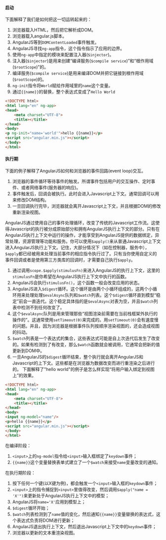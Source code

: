 #### 启动

下面解释了我们是如何把这一切运转起来的：

1. 浏览器载入HTML，然后把它解析成DOM。
2. 浏览器载入angular.js脚本。
3. AngularJS等到`DOMContentLoaded`事件触发。
4. AngularJS寻找`ng-app`指令，这个指令指示了应用的边界。
5. 使用`ng-app`中指定的模块来配置注入器(`$injector`)。
6. 注入器(`$injector`)是用来创建“编译服务(`$compile service`)”和“根作用域(`$rootScope`)”的。
7. 编译服务(`$compile service`)是用来编译DOM并把它链接到根作用域(`$rootScope`)的。
8. `ng-init`指令将`World`赋给作用域里的`name`这个变量。
9. 通过`{{name}}`的替换，整个表达式变成了`Hello World`

```html
<!DOCTYPE html>
<html lang="en" ng-app>
<head>
    <meta charset="UTF-8">
    <title></title>
</head>
<body>
<p ng-init="name='world'">hello {{name}}</p>
<script src="angular.min.js"></script>
</body>
</html>
```

#### 执行期

下面的例子解释了AngularJS如何和浏览器的事件回路(event loop)交互。

1. 浏览器的事件循环等待事件的触发。所谓事件包括用户的交互操作、定时事件、或者网络事件(服务器的响应)。
2. 事件触发后，回调会被执行。此时会进入Javascript上下文。通常回调可以用来修改DOM结构。
3. 一旦回调执行完毕，浏览器就会离开Javascript上下文，并且根据DOM的修改重新渲染视图。

AngularJS通过使用自己的事件处理循环，改变了传统的Javascript工作流。这使得Javascript的执行被分成原始部分和拥有AngularJS执行上下文的部分。只有在AngularJS执行上下文中运行的操作，才能享受到AngularJS提供的数据绑定，异常处理，资源管理等功能和服务。你可以使用`$apply()`来从普通Javascript上下文进入AngularJS执行上下文。记住，大部分情况下（如在控制器，服务中），`$apply`都已经被用来处理当前事件的相应指令执行过了。只有当你使用自定义的事件回调或者是使用第三方类库的回调时，才需要自己执行`$apply`。

1. 通过调用`scope.$apply(stimulusFn)`来进入AngularJS的执行上下文，这里的`stimulusFn`是你希望在AngularJS执行上下文中执行的函数。
2. AngularJS会执行`stimulusFn()`，这个函数一般会改变应用的状态。
3. AngularJS进入`$digest`循环。这个循环是由两个小循环组成的，这两个小循环用来处理处理`$evalAsync`队列和`$watch`列表。这个`$digest`循环直到模型“稳定”前会一直迭代。这个稳定具体指的是`$evalAsync`对表为空，并且`$watch`列表中检测不到任何改变了。
4. 这个`$evalAsync`队列是用来管理那些“视图渲染前需要在当前栈框架外执行的操作的”。这通常使用`setTimeout(0)`来完成的。用`setTimeout(0)`会有速度慢的问题。并且，因为浏览器是根据事件队列按顺序渲染视图的，还会造成视图的抖动。
5. `$watch`列表是一个表达式的集合，这些表达式可能是自上次迭代后发生了改变的。如果有检测到了有改变，那么`$watch`函数就会被调用，它通常会把新的值更新到DOM中。
6. 一旦AngularJS的`$digest`循环结束，整个执行就会离开AngularJS和Javascript的上下文。这些都是在浏览器为数据改变而进行重渲染之后进行的。
下面解释了"hello world"的例子是怎么样实现“将用户输入绑定到视图上”的效果。

```html
<!DOCTYPE html>
<html lang="en" ng-app>
<head>
    <meta charset="UTF-8">
    <title></title>
</head>
<body>
<input ng-model="name"/>
<p>hello {{name}}</p>
<script src="angular.min.js"></script>
</body>
</html>
```

在编译阶段：
1. `<input>`上的`ng-model`指令给`<input>`输入框绑定了`keydown`事件；
2. `{{name}}`这个变量替换表单式建立了一个`$watch`来接受`name`变量改变的通知。

在执行期阶段：
1. 按下任何一个键(以X键为例)，都会触发一个`<input>`输入框的`keydown`事件；
2. `<input>`上的指令捕捉到`<input>`里值得改变，然后调用`$apply("name = 'X'")`来更新处于AngularJS执行上下文中的模型；
3. AngularJS将`name='X'`应用到模型上；
4. `$digest`循环开始；
5. `$watch`列表检测到了`name`值的变化，然后通知`{{name}}`变量替换的表达式，这个表达式负责将DOM进行更新；
6. AngularJS退出执行上下文，然后退出Javascript上下文中的`keydown`事件；
7. 浏览器以更新的文本重渲染视图。

